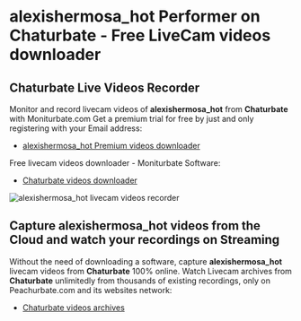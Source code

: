 # alexishermosa_hot Performer on Chaturbate - Free LiveCam videos downloader

## Chaturbate Live Videos Recorder

Monitor and record livecam videos of **alexishermosa_hot** from **Chaturbate** with Moniturbate.com
Get a premium trial for free by just and only registering with your Email address:
* [alexishermosa_hot Premium videos downloader](https://moniturbate.com/request-demo-licence-key.html)

Free livecam videos downloader - Moniturbate Software:
* [Chaturbate videos downloader](https://moniturbate.com/moniturbate-download-software.html)

![alexishermosa_hot livecam videos recorder](https://peachurnet.com/templates/moniturbate-software.png)


## Capture alexishermosa_hot videos from the Cloud and watch your recordings on Streaming

Without the need of downloading a software, capture **alexishermosa_hot** livecam videos from **Chaturbate** 100% online.
Watch Livecam archives from **Chaturbate** unlimitedly from thousands of existing recordings, only on Peachurbate.com and its websites network:
* [Chaturbate videos archives](https://peachurnet.com/)